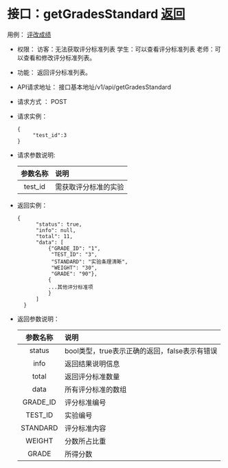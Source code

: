 <!-- markdownlint-disable MD033-->
<!-- 禁止MD033类型的警告 https://www.npmjs.com/package/markdownlint -->

# 接口：getGradesStandard  [返回](../README.md)
用例： [评改成绩](../usecase/评改成绩.md)

- 权限：
    访客：无法获取评分标准列表
    学生：可以查看评分标准列表
    老师：可以查看和修改评分标准列表。

- 功能：
    返回评分标准列表。

- API请求地址：
   接口基本地址/v1/api/getGradesStandard

- 请求方式 ：
    POST

- 请求实例： 

      {
           "test_id":3
      }
      
- 请求参数说明:

  |参数名称|说明|
  |:---------:|:--------------------------------------------------------|
  |test_id|需获取评分标准的实验|


- 返回实例：

      {
            "status": true,
            "info": null,
            "total": 11,
            "data": [
                {"GRADE_ID": "1",
                 "TEST_ID": "3",
                 "STANDARD": "实验条理清晰",
                 "WEIGHT": "30",
                 "GRADE": "90"},
                {
                ...其他评分标准项
                }
            ]
        }

- 返回参数说明：

  |参数名称|说明|
  |:---------:|:--------------------------------------------------------|
  |status|bool类型，true表示正确的返回，false表示有错误|
  |info|返回结果说明信息|
  |total|返回评分标准数量|
  |data|所有评分标准的数组|
  |GRADE_ID|评分标准编号|
  |TEST_ID|实验编号|
  |STANDARD|评分标准内容|
  |WEIGHT|分数所占比重|
  |GRADE|所得分数|
